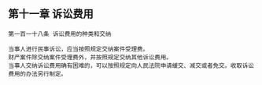 ## 第十一章 诉讼费用

    第一百一十八条 诉讼费用的种类和交纳
    
    当事人进行民事诉讼，应当按照规定交纳案件受理费。
    财产案件除交纳案件受理费外，并按照规定交纳其他诉讼费用。
    当事人交纳诉讼费用确有困难的，可以按照规定向人民法院申请缓交、减交或者免交。收取诉讼费用的办法另行制定。
    